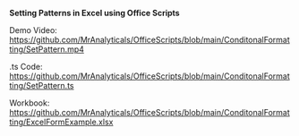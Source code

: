**Setting Patterns in Excel using Office Scripts**

Demo Video: https://github.com/MrAnalyticals/OfficeScripts/blob/main/ConditonalFormatting/SetPattern.mp4

.ts Code: https://github.com/MrAnalyticals/OfficeScripts/blob/main/ConditonalFormatting/SetPattern.ts

Workbook: https://github.com/MrAnalyticals/OfficeScripts/blob/main/ConditonalFormatting/ExcelFormExample.xlsx


